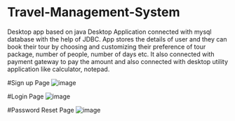 # Travel-Management-System
Desktop app based on java
Desktop Application connected with mysql database with the help of JDBC.
App stores the details of user and they can book their tour by choosing and customizing their preference of tour package, number of people, number of days etc.
It also connected with payment gateway to pay the amount and also connected with desktop utility application like calculator, notepad.

#Sign up Page
![image](https://user-images.githubusercontent.com/91787844/219939846-90ddbb83-2379-406e-9545-73cf5d64183e.png)

#Login Page
![image](https://user-images.githubusercontent.com/91787844/219939786-5739f5d7-c730-4622-8bed-d0b3ce342c19.png)

#Password Reset Page
![image](https://user-images.githubusercontent.com/91787844/219939903-69b878ba-a03e-4911-bcca-7bb76fb59b63.png)



